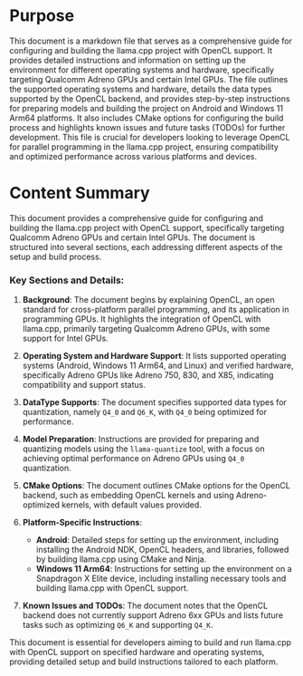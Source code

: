 # Purpose
This document is a markdown file that serves as a comprehensive guide for configuring and building the llama.cpp project with OpenCL support. It provides detailed instructions and information on setting up the environment for different operating systems and hardware, specifically targeting Qualcomm Adreno GPUs and certain Intel GPUs. The file outlines the supported operating systems and hardware, details the data types supported by the OpenCL backend, and provides step-by-step instructions for preparing models and building the project on Android and Windows 11 Arm64 platforms. It also includes CMake options for configuring the build process and highlights known issues and future tasks (TODOs) for further development. This file is crucial for developers looking to leverage OpenCL for parallel programming in the llama.cpp project, ensuring compatibility and optimized performance across various platforms and devices.
# Content Summary
This document provides a comprehensive guide for configuring and building the llama.cpp project with OpenCL support, specifically targeting Qualcomm Adreno GPUs and certain Intel GPUs. The document is structured into several sections, each addressing different aspects of the setup and build process.

### Key Sections and Details:

1. **Background**: The document begins by explaining OpenCL, an open standard for cross-platform parallel programming, and its application in programming GPUs. It highlights the integration of OpenCL with llama.cpp, primarily targeting Qualcomm Adreno GPUs, with some support for Intel GPUs.

2. **Operating System and Hardware Support**: It lists supported operating systems (Android, Windows 11 Arm64, and Linux) and verified hardware, specifically Adreno GPUs like Adreno 750, 830, and X85, indicating compatibility and support status.

3. **DataType Supports**: The document specifies supported data types for quantization, namely `Q4_0` and `Q6_K`, with `Q4_0` being optimized for performance.

4. **Model Preparation**: Instructions are provided for preparing and quantizing models using the `llama-quantize` tool, with a focus on achieving optimal performance on Adreno GPUs using `Q4_0` quantization.

5. **CMake Options**: The document outlines CMake options for the OpenCL backend, such as embedding OpenCL kernels and using Adreno-optimized kernels, with default values provided.

6. **Platform-Specific Instructions**:
   - **Android**: Detailed steps for setting up the environment, including installing the Android NDK, OpenCL headers, and libraries, followed by building llama.cpp using CMake and Ninja.
   - **Windows 11 Arm64**: Instructions for setting up the environment on a Snapdragon X Elite device, including installing necessary tools and building llama.cpp with OpenCL support.

7. **Known Issues and TODOs**: The document notes that the OpenCL backend does not currently support Adreno 6xx GPUs and lists future tasks such as optimizing `Q6_K` and supporting `Q4_K`.

This document is essential for developers aiming to build and run llama.cpp with OpenCL support on specified hardware and operating systems, providing detailed setup and build instructions tailored to each platform.
